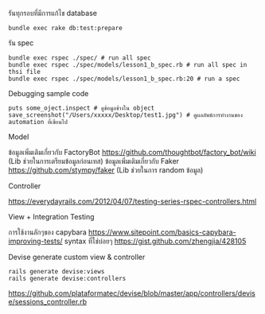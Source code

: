 รันทุกรอบที่มีการแก้ไข database
```
bundle exec rake db:test:prepare
```
รัน spec
```
bundle exec rspec ./spec/ # run all spec
bundle exec rspec ./spec/models/lesson1_b_spec.rb # run all spec in thsi file
bundle exec rspec ./spec/models/lesson1_b_spec.rb:20 # run a spec 
```
Debugging sample code
```
puts some_oject.inspect # ดูข้อมูลข้างใน object
save_screenshot("/Users/xxxxx/Desktop/test1.jpg") # ดูผลลัพธ์การทำงานของ automation ที่เขียนไป
```

Model

ข้อมูลเพิ่มเติมเกี่ยวกับ FactoryBot https://github.com/thoughtbot/factory_bot/wiki (Lib ช่วยในการเตรียมข้อมูลก่อนเทส)
ข้อมูลเพิ่มเติมเกี่ยวกับ Faker https://github.com/stympy/faker (Lib ช่วยในการ random ข้อมูล)

Controller

https://everydayrails.com/2012/04/07/testing-series-rspec-controllers.html

View + Integration Testing

การใช้งานลักๆของ capybara https://www.sitepoint.com/basics-capybara-improving-tests/
syntax ที่ใช่บ่อยๆ https://gist.github.com/zhengjia/428105



Devise generate custom view & controller
```
rails generate devise:views
rails generate devise:controllers
```
https://github.com/plataformatec/devise/blob/master/app/controllers/devise/sessions_controller.rb
